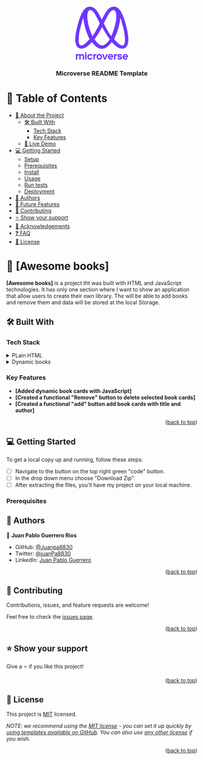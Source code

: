 <a name="readme-top"></a>

<!--
HOW TO USE:
This is an example of how you may give instructions on setting up your project locally.

Modify this file to match your project and remove sections that don't apply.

REQUIRED SECTIONS:
- Table of Contents
- About the Project
  - Built With
  - Live Demo
- Getting Started
- Authors
- Future Features
- Contributing
- Show your support
- Acknowledgements
- License![murple_logo](https://user-images.githubusercontent.com/113477568/204583669-220562af-9d38-4e49-bcaf-f3f29678540e.png)


After you're finished please remove all the comments and instructions!
-->

<div align="center">

  <img src="./images/murple_logo.png" alt="logo" width="140"  height="auto" />
  <br/>

  <h3><b>Microverse README Template</b></h3>

</div>

<!-- TABLE OF CONTENTS -->

# 📗 Table of Contents

- [📖 About the Project](#about-project)
  - [🛠 Built With](#built-with)
    - [Tech Stack](#tech-stack)
    - [Key Features](#key-features)
  - [🚀 Live Demo](#live-demo)
- [💻 Getting Started](#getting-started)
  - [Setup](#setup)
  - [Prerequisites](#prerequisites)
  - [Install](#install)
  - [Usage](#usage)
  - [Run tests](#run-tests)
  - [Deployment](#triangular_flag_on_post-deployment)
- [👥 Authors](#authors)
- [🔭 Future Features](#future-features)
- [🤝 Contributing](#contributing)
- [⭐️ Show your support](#support)
- [🙏 Acknowledgements](#acknowledgements)
- [❓ FAQ](#faq)
- [📝 License](#license)

<!-- PROJECT DESCRIPTION -->

# 📖 [Awesome books] <a name="about-project"></a>

**[Awesome books]** is a project tht was built with HTML and JavaScript technologies. It has only one section where I want to show an application that allow users to create their own library. The will be able to add books and remove them and data will be stored at the local Storage.

## 🛠 Built With <a name="built-with"></a>

### Tech Stack <a name="tech-stack"></a>

<details>
  <summary>PLain HTML</summary>
  <ul>
    <li><a href="#">HTML</a></li>
  </ul>
</details>

<details>
<summary>Dynamic books</summary>
  <ul>
    <li><a href="#"></a>JavaScript</li>
  </ul>
</details>

<!-- Features -->

### Key Features <a name="key-features"></a>

- **[Added dynamic book cards with JavaScript]**
- **[Created a functional "Remove" button to delete selected book cards]**
- **[Created a functional "add" button add book cards with title and author]**

<p align="right">(<a href="#readme-top">back to top</a>)</p>

<!-- GETTING STARTED -->

## 💻 Getting Started <a name="getting-started"></a>

To get a local copy up and running, follow these steps:

- [ ] Navigate to the button on the top right green "code" button.
- [ ] In the drop down menu choose "Download Zip".
- [ ] After extracting the files, you'll have my project on your local machine.

### Prerequisites

<!-- AUTHORS -->

## 👥 Authors <a name="authors"></a>


👤 **Juan Pablo Guerrero Rios**

- GitHub: [@Juanpa8830](https://github.com/Juanpa8830)
- Twitter: [@juanPa8830](https://https://twitter.com/JuanPa8830)
- LinkedIn: [Juan Pablo Guerrero](https://www.linkedin.com/in/juanguerrerorios)


<p align="right">(<a href="#readme-top">back to top</a>)</p>

<!-- FUTURE FEATURES -->

<!-- CONTRIBUTING -->

## 🤝 Contributing <a name="contributing"></a>

Contributions, issues, and feature requests are welcome!

Feel free to check the [issues page](../../issues/).

<p align="right">(<a href="#readme-top">back to top</a>)</p>

<!-- SUPPORT -->

## ⭐️ Show your support <a name="support"></a>

Give a ⭐️ if you like this project!

<p align="right">(<a href="#readme-top">back to top</a>)</p>

<!-- ACKNOWLEDGEMENTS -->



<!-- LICENSE -->

## 📝 License <a name="license"></a>

This project is [MIT](./LICENSE) licensed.

_NOTE: we recommend using the [MIT license](https://choosealicense.com/licenses/mit/) - you can set it up quickly by [using templates available on GitHub](https://docs.github.com/en/communities/setting-up-your-project-for-healthy-contributions/adding-a-license-to-a-repository). You can also use [any other license](https://choosealicense.com/licenses/) if you wish._

<p align="right">(<a href="#readme-top">back to top</a>)</p>

